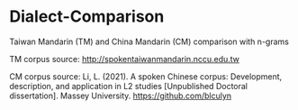 # Dialect-Comparison
Taiwan Mandarin (TM) and China Mandarin (CM) comparison with n-grams

TM corpus source:
http://spokentaiwanmandarin.nccu.edu.tw

CM corpus source:
Li, L. (2021). A spoken Chinese corpus: Development, description, and application in L2 studies [Unpublished Doctoral dissertation]. Massey University. https://github.com/blculyn
